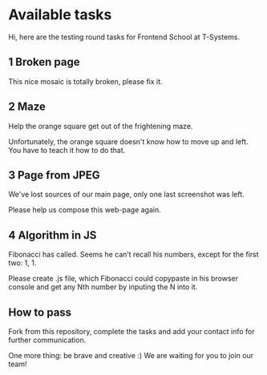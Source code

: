 # Available tasks
Hi, here are the testing round tasks for Frontend School at T-Systems.

## 1 Broken page
This nice mosaic is totally broken, please fix it.

## 2 Maze
Help the orange square get out of the frightening maze.

Unfortunately, the orange square doesn't know how to move up and left.
You have to teach it how to do that.

## 3 Page from JPEG
We've lost sources of our main page, only one last screenshot was left.

Please help us compose this web-page again.

## 4 Algorithm in JS
Fibonacci has called. Seems he can’t recall his numbers, except for the first two: 1, 1.

Please create .js file, which Fibonacci could copypaste in his browser console and get any Nth number by inputing the N into it.

## How to pass
Fork from this repository, complete the tasks and add your contact info for further communication.

One more thing: be brave and creative :)
We are waiting for you to join our team!
